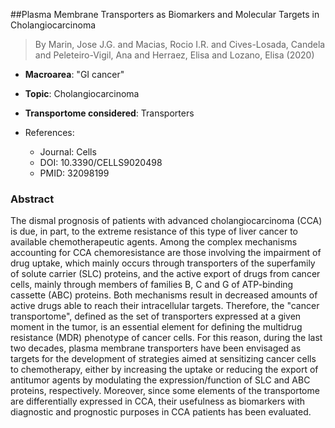 ##Plasma Membrane Transporters as Biomarkers and Molecular Targets in Cholangiocarcinoma

> By Marin, Jose J.G. and Macias, Rocio I.R. and Cives-Losada, Candela and Peleteiro-Vigil, Ana and Herraez, Elisa and Lozano, Elisa (2020)

- **Macroarea**: "GI cancer"
- **Topic**: Cholangiocarcinoma
- **Transportome considered**: Transporters

- References:
  - Journal: Cells
  - DOI: 10.3390/CELLS9020498
  - PMID: 32098199

### Abstract

The dismal prognosis of patients with advanced cholangiocarcinoma (CCA) is due, in part, to the extreme resistance of this type of liver cancer to available chemotherapeutic agents. Among the complex mechanisms accounting for CCA chemoresistance are those involving the impairment of drug uptake, which mainly occurs through transporters of the superfamily of solute carrier (SLC) proteins, and the active export of drugs from cancer cells, mainly through members of families B, C and G of ATP-binding cassette (ABC) proteins. Both mechanisms result in decreased amounts of active drugs able to reach their intracellular targets. Therefore, the "cancer transportome", defined as the set of transporters expressed at a given moment in the tumor, is an essential element for defining the multidrug resistance (MDR) phenotype of cancer cells. For this reason, during the last two decades, plasma membrane transporters have been envisaged as targets for the development of strategies aimed at sensitizing cancer cells to chemotherapy, either by increasing the uptake or reducing the export of antitumor agents by modulating the expression/function of SLC and ABC proteins, respectively. Moreover, since some elements of the transportome are differentially expressed in CCA, their usefulness as biomarkers with diagnostic and prognostic purposes in CCA patients has been evaluated.
